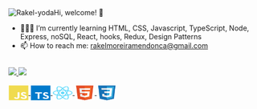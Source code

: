  <img align="left" alt="Rakel-yoda" src="https://cdn.discordapp.com/attachments/795358919417397249/825430589581688872/hi.gif">
Hi, welcome! 👋

- 👩🏻‍💻 I’m currently learning HTML, CSS, Javascript, TypeScript, Node, Express, noSQL, React, hooks, Redux, Design Patterns
- 📫 How to reach me: rakelmoreiramendonca@gmail.com

 ##
 <div>
  <a href="https://github.com/rakelmm/rakelmm.git"> 
  <img height="160em" src="https://github-readme-stats.vercel.app/api?username=rakelmm&show_icons=true&theme=dracula"/>
  <img height="160em" src="https://github-readme-stats.vercel.app/api/top-langs/?username=rakelmm&layout=compact&langs_count=30&theme=dracula"/>
</div>
<div style="display: inline_block"><br>
  <img align="center" alt="Rakel-Js" height="30" width="40" src="https://raw.githubusercontent.com/devicons/devicon/master/icons/javascript/javascript-plain.svg">
  <img align="center" alt="Rakel-Ts" height="30" width="40" src="https://raw.githubusercontent.com/devicons/devicon/master/icons/typescript/typescript-plain.svg">
  <img align="center" alt="Rakel-React" height="30" width="40" src="https://raw.githubusercontent.com/devicons/devicon/master/icons/react/react-original.svg">
  <img align="center" alt="Rakel-HTML" height="30" width="40" src="https://raw.githubusercontent.com/devicons/devicon/master/icons/html5/html5-original.svg">
  <img align="center" alt="Rakel-CSS" height="30" width="40" src="https://raw.githubusercontent.com/devicons/devicon/master/icons/css3/css3-original.svg">
  
</div>
  
